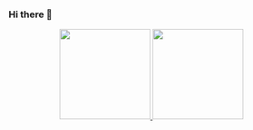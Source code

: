 ### Hi there 👋

<!--
**HugoHenriqMsoft/HugoHenriqMsoft** is a ✨ _special_ ✨ repository because its `README.md` (this file) appears on your GitHub profile.

Here are some ideas to get you started:

- 🔭 I’m currently working on ...
- 🌱 I’m currently learning ...
- 👯 I’m looking to collaborate on ...
- 🤔 I’m looking for help with ...
- 💬 Ask me about ...
- 📫 How to reach me: ...
- 😄 Pronouns: ...
- ⚡ Fun fact: ...
-->


<div align="center">
<a href="https://github.com/HugoHenriqMsoft
">
<img height="160em" src="https://github-readme-stats.vercel.app/api?username=HugoHenriqMsoft&show_icons=true&theme=darcula&include_all_commits=true&count_private=true"/>
<img height="160em" src="https://github-readme-stats.vercel.app/api/top-langs/?username=HugoHenriqMsoft&layout=compact&langs_count=7&theme=darcula"/>
</div>
